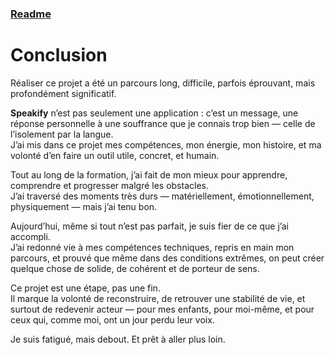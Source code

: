 ### [Readme](https://github.com/BlackSheep-78/speakify/blob/main/README.md)

# Conclusion

Réaliser ce projet a été un parcours long, difficile, parfois éprouvant, mais profondément significatif.

**Speakify** n’est pas seulement une application : c’est un message, une réponse personnelle à une souffrance que je connais trop bien — celle de l’isolement par la langue.  
J’ai mis dans ce projet mes compétences, mon énergie, mon histoire, et ma volonté d’en faire un outil utile, concret, et humain.

Tout au long de la formation, j’ai fait de mon mieux pour apprendre, comprendre et progresser malgré les obstacles.  
J’ai traversé des moments très durs — matériellement, émotionnellement, physiquement — mais j’ai tenu bon.

Aujourd’hui, même si tout n’est pas parfait, je suis fier de ce que j’ai accompli.  
J’ai redonné vie à mes compétences techniques, repris en main mon parcours, et prouvé que même dans des conditions extrêmes, on peut créer quelque chose de solide, de cohérent et de porteur de sens.

Ce projet est une étape, pas une fin.  
Il marque la volonté de reconstruire, de retrouver une stabilité de vie, et surtout de redevenir acteur — pour mes enfants, pour moi-même, et pour ceux qui, comme moi, ont un jour perdu leur voix.

Je suis fatigué, mais debout. Et prêt à aller plus loin.

